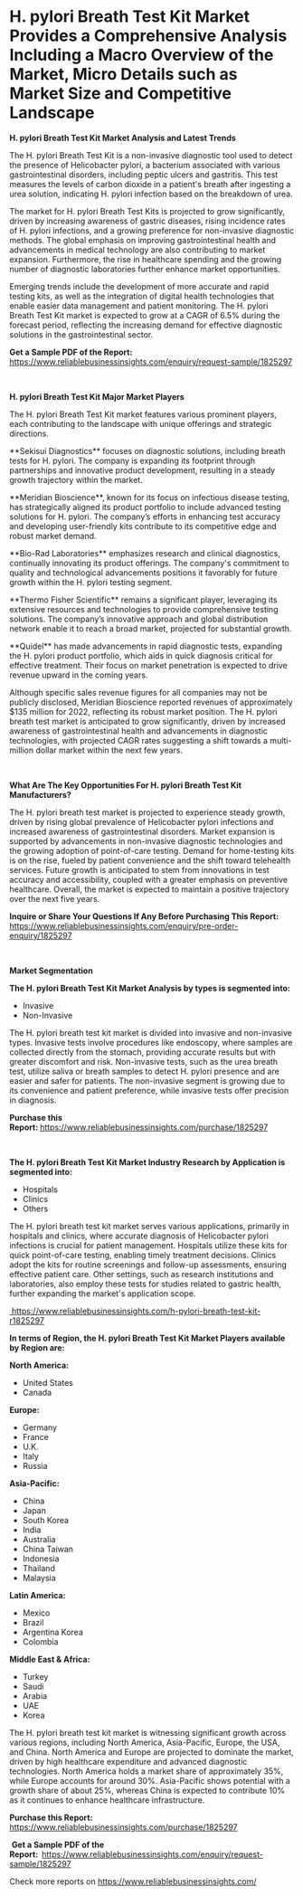 <p><h1>H. pylori Breath Test Kit Market Provides a Comprehensive Analysis Including a Macro Overview of the Market, Micro Details such as Market Size and Competitive Landscape</h1></p><p><strong>H. pylori Breath Test Kit Market Analysis and Latest Trends</strong></p>
<p><p>The H. pylori Breath Test Kit is a non-invasive diagnostic tool used to detect the presence of Helicobacter pylori, a bacterium associated with various gastrointestinal disorders, including peptic ulcers and gastritis. This test measures the levels of carbon dioxide in a patient's breath after ingesting a urea solution, indicating H. pylori infection based on the breakdown of urea.</p><p>The market for H. pylori Breath Test Kits is projected to grow significantly, driven by increasing awareness of gastric diseases, rising incidence rates of H. pylori infections, and a growing preference for non-invasive diagnostic methods. The global emphasis on improving gastrointestinal health and advancements in medical technology are also contributing to market expansion. Furthermore, the rise in healthcare spending and the growing number of diagnostic laboratories further enhance market opportunities.</p><p>Emerging trends include the development of more accurate and rapid testing kits, as well as the integration of digital health technologies that enable easier data management and patient monitoring. The H. pylori Breath Test Kit market is expected to grow at a CAGR of 6.5% during the forecast period, reflecting the increasing demand for effective diagnostic solutions in the gastrointestinal sector.</p></p>
<p><strong>Get a Sample PDF of the Report:&nbsp;</strong> <a href="https://www.reliablebusinessinsights.com/enquiry/request-sample/1825297?utm_campaign=3133&utm_medium=2&utm_source=Github&utm_content=ia&utm_term=26032025&utm_id=h-pylori-breath-test-kit">https://www.reliablebusinessinsights.com/enquiry/request-sample/1825297</a></p>
<p>&nbsp;</p>
<p><strong>H. pylori Breath Test Kit Major Market Players</strong></p>
<p><p>The H. pylori Breath Test Kit market features various prominent players, each contributing to the landscape with unique offerings and strategic directions. </p><p>**Sekisui Diagnostics** focuses on diagnostic solutions, including breath tests for H. pylori. The company is expanding its footprint through partnerships and innovative product development, resulting in a steady growth trajectory within the market.</p><p>**Meridian Bioscience**, known for its focus on infectious disease testing, has strategically aligned its product portfolio to include advanced testing solutions for H. pylori. The company’s efforts in enhancing test accuracy and developing user-friendly kits contribute to its competitive edge and robust market demand.</p><p>**Bio-Rad Laboratories** emphasizes research and clinical diagnostics, continually innovating its product offerings. The company's commitment to quality and technological advancements positions it favorably for future growth within the H. pylori testing segment. </p><p>**Thermo Fisher Scientific** remains a significant player, leveraging its extensive resources and technologies to provide comprehensive testing solutions. The company’s innovative approach and global distribution network enable it to reach a broad market, projected for substantial growth.</p><p>**Quidel** has made advancements in rapid diagnostic tests, expanding the H. pylori product portfolio, which aids in quick diagnosis critical for effective treatment. Their focus on market penetration is expected to drive revenue upward in the coming years.</p><p>Although specific sales revenue figures for all companies may not be publicly disclosed, Meridian Bioscience reported revenues of approximately $135 million for 2022, reflecting its robust market position. The H. pylori breath test market is anticipated to grow significantly, driven by increased awareness of gastrointestinal health and advancements in diagnostic technologies, with projected CAGR rates suggesting a shift towards a multi-million dollar market within the next few years.</p></p>
<p>&nbsp;</p>
<p><strong>What Are The Key Opportunities For H. pylori Breath Test Kit Manufacturers?</strong></p>
<p><p>The H. pylori breath test market is projected to experience steady growth, driven by rising global prevalence of Helicobacter pylori infections and increased awareness of gastrointestinal disorders. Market expansion is supported by advancements in non-invasive diagnostic technologies and the growing adoption of point-of-care testing. Demand for home-testing kits is on the rise, fueled by patient convenience and the shift toward telehealth services. Future growth is anticipated to stem from innovations in test accuracy and accessibility, coupled with a greater emphasis on preventive healthcare. Overall, the market is expected to maintain a positive trajectory over the next five years.</p></p>
<p><strong>Inquire or Share Your Questions If Any Before Purchasing This Report:</strong> <a href="https://www.reliablebusinessinsights.com/enquiry/pre-order-enquiry/1825297?utm_campaign=3133&utm_medium=2&utm_source=Github&utm_content=ia&utm_term=26032025&utm_id=h-pylori-breath-test-kit">https://www.reliablebusinessinsights.com/enquiry/pre-order-enquiry/1825297</a></p>
<p>&nbsp;</p>
<p><strong>Market Segmentation</strong></p>
<p><strong>The H. pylori Breath Test Kit Market Analysis by types is segmented into:</strong></p>
<p><ul><li>Invasive</li><li>Non-Invasive</li></ul></p>
<p><p>The H. pylori breath test kit market is divided into invasive and non-invasive types. Invasive tests involve procedures like endoscopy, where samples are collected directly from the stomach, providing accurate results but with greater discomfort and risk. Non-invasive tests, such as the urea breath test, utilize saliva or breath samples to detect H. pylori presence and are easier and safer for patients. The non-invasive segment is growing due to its convenience and patient preference, while invasive tests offer precision in diagnosis.</p></p>
<p><strong>Purchase this Report:&nbsp;</strong><a href="https://www.reliablebusinessinsights.com/purchase/1825297?utm_campaign=3133&utm_medium=2&utm_source=Github&utm_content=ia&utm_term=26032025&utm_id=h-pylori-breath-test-kit">https://www.reliablebusinessinsights.com/purchase/1825297</a></p>
<p>&nbsp;</p>
<p><strong>The H. pylori Breath Test Kit Market Industry Research by Application is segmented into:</strong></p>
<p><ul><li>Hospitals</li><li>Clinics</li><li>Others</li></ul></p>
<p><p>The H. pylori breath test kit market serves various applications, primarily in hospitals and clinics, where accurate diagnosis of Helicobacter pylori infections is crucial for patient management. Hospitals utilize these kits for quick point-of-care testing, enabling timely treatment decisions. Clinics adopt the kits for routine screenings and follow-up assessments, ensuring effective patient care. Other settings, such as research institutions and laboratories, also employ these tests for studies related to gastric health, further expanding the market's application scope.</p></p>
<p><a href="https://www.reliablebusinessinsights.com/h-pylori-breath-test-kit-r1825297?utm_campaign=3133&utm_medium=2&utm_source=Github&utm_content=ia&utm_term=26032025&utm_id=h-pylori-breath-test-kit">&nbsp;https://www.reliablebusinessinsights.com/h-pylori-breath-test-kit-r1825297</a></p>
<p><strong>In terms of Region, the H. pylori Breath Test Kit Market Players available by Region are:</strong></p>
<p>
    <p> <strong> North America: </strong>
        <ul>
            <li>United States</li>
            <li>Canada</li>
        </ul>
        </p> 
    <p> <strong> Europe: </strong>
        <ul>
            <li>Germany</li>
            <li>France</li>
            <li>U.K.</li>
            <li>Italy</li>
            <li>Russia</li>
        </ul>
        </p> 
    <p> <strong> Asia-Pacific: </strong>
        <ul>
            <li>China</li>
            <li>Japan</li>
            <li>South Korea</li>
            <li>India</li>
            <li>Australia</li>
            <li>China Taiwan</li>
            <li>Indonesia</li>
            <li>Thailand</li>
            <li>Malaysia</li>
        </ul>
        </p> 
    <p> <strong> Latin America: </strong>
        <ul>
            <li>Mexico</li>
            <li>Brazil</li>
            <li>Argentina Korea</li>
            <li>Colombia</li>
        </ul>
        </p> 
    <p> <strong> Middle East & Africa: </strong>
        <ul>
            <li>Turkey</li>
            <li>Saudi</li>
            <li>Arabia</li>
            <li>UAE</li>
            <li>Korea</li>
        </ul>
    </p>
    </p>
<p><p>The H. pylori breath test kit market is witnessing significant growth across various regions, including North America, Asia-Pacific, Europe, the USA, and China. North America and Europe are projected to dominate the market, driven by high healthcare expenditure and advanced diagnostic technologies. North America holds a market share of approximately 35%, while Europe accounts for around 30%. Asia-Pacific shows potential with a growth share of about 25%, whereas China is expected to contribute 10% as it continues to enhance healthcare infrastructure.</p></p>
<p><strong>Purchase this Report: </strong><a href="https://www.reliablebusinessinsights.com/purchase/1825297?utm_campaign=3133&utm_medium=2&utm_source=Github&utm_content=ia&utm_term=26032025&utm_id=h-pylori-breath-test-kit">https://www.reliablebusinessinsights.com/purchase/1825297</a></p>
<p>&nbsp;<strong>Get a Sample PDF of the Report:&nbsp;&nbsp;</strong><a href="https://www.reliablebusinessinsights.com/enquiry/request-sample/1825297?utm_campaign=3133&utm_medium=2&utm_source=Github&utm_content=ia&utm_term=26032025&utm_id=h-pylori-breath-test-kit">https://www.reliablebusinessinsights.com/enquiry/request-sample/1825297</a></p>
<p><strong></strong></p>
<p>Check more reports on <a href="https://www.reliablebusinessinsights.com/?utm_campaign=3133&utm_medium=2&utm_source=Github&utm_content=ia&utm_term=26032025&utm_id=h-pylori-breath-test-kit">https://www.reliablebusinessinsights.com/</a></p>